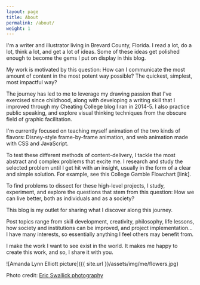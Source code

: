 ```yaml
---
layout: page
title: About
permalink: /about/
weight: 1
---
```


I'm a writer and illustrator living in Brevard County, Florida.
I read a lot, do a lot, think a lot, and get a lot of ideas. Some of these ideas get polished enough to become the gems I put on display in this blog.

My work is motivated by this question: How can I communicate the most amount of content in the most potent way possible? The quickest, simplest,  most impactful way?

The journey has led to me to leverage my drawing passion that I've exercised since childhood, along with developing a writing skill that I improved through my Cheating College blog I ran in 2014-5. I also practice public speaking, and explore visual thinking techniques from the obscure field of graphic facilitation.

I'm currently focused on teaching myself animation of the two kinds of flavors: Disney-style frame-by-frame animation, and web animation made with CSS and JavaScript.

To test these different methods of content-delivery, I tackle the most abstract and complex problems that excite me. I research and study the selected problem until I get hit with an insight, usually in the form of a clear and simple solution. For example, see this College Gamble Flowchart [link].

To find problems to dissect for these high-level projects, I study, experiment, and explore the questions that stem from this question: How we can live better, both as individuals and as a society?

This blog is my outlet for sharing what I discover along this journey.

Post topics range from skill development, creativity, philosophy, life lessons, how society and institutions can be improved, and project implementation... I have many interests, so essentially anything I feel others may benefit from.

I make the work I want to see exist in the world.
It makes me happy to create this work, and so, I share it with you. 

![Amanda Lynn Elliott picture]({{ site.url }}/assets/img/me/flowers.jpg)

Photo credit: <a href="https://www.facebook.com/ericswallick?fref=ts">Eric Swallick photography</a>
